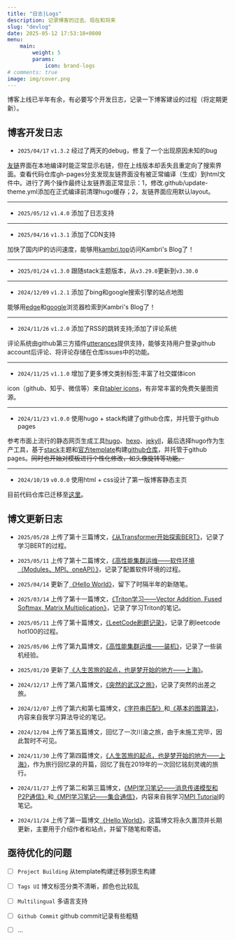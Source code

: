 ```yaml
---
title: "日志|Logs"
description: 记录博客的过去、现在和将来
slug: "devlog"
date: 2025-05-12 17:53:10+0800
menu:
    main: 
        weight: 5
        params:
            icon: brand-logs
# comments: true
image: img/cover.png
---
```


博客上线已半年有余，有必要写个开发日志，记录一下博客建设的过程（将定期更新）。

## 博客开发日志

+ `2025/04/17` `v1.3.2` 经过了两天的debug，修复了一个出现原因未知的bug

[友链](http://kambri.top/links/)界面在本地编译时能正常显示右链，但在上线版本却丢失且重定向了搜索界面。查看代码仓库gh-pages分支发现友链界面没有被正常编译（生成）到html文件中。进行了两个操作最终让友链界面正常显示：1，修改.github/update-theme.yml添加在正式编译前清理hugo缓存；2，友链界面应用默认layout。

---

+ `2025/05/12` `v1.4.0` 添加了日志支持

---

+ `2025/04/16` `v1.3.1` 添加了CDN支持

加快了国内IP的访问速度，能够用[kambri.top](http://kambri.top/)访问Kambri's Blog了！

---

+ `2025/01/24` `v1.3.0` 跟随stack主题版本，从`v3.29.0`更新到`v3.30.0`

---

+ `2024/12/09` `v1.2.1` 添加了bing和google搜索引擎的站点地图

能够用[edge](https://www.bing.com/)和[google](https://www.google.com/?hl=zh_CN)浏览器检索到Kambri's Blog了！

---

+ `2024/11/26` `v1.2.0` 添加了RSS的跳转支持;添加了评论系统

评论系统由github第三方插件[utterances](https://github.com/utterance/utterances)提供支持，能够支持用户登录github account后评论、将评论存储在仓库issues中的功能。

---

+ `2024/11/25` `v1.1.0` 增加了更多博文类别标签;丰富了社交媒体icon

icon（github、知乎、微信等）来自[tabler icons](https://www.iconfont.cn/)，有非常丰富的免费矢量图资源。

---

+ `2024/11/23` `v1.0.0` 使用hugo + stack构建了github仓库，并托管于github pages

参考市面上流行的静态网页生成工具[hugo](https://gohugo.io/)、[hexo](https://hexo.io/zh-cn/)、[jekyll](https://jekyllrb.com/)，最后选择hugo作为生产工具，基于[stack](https://stack.jimmycai.com/)主题和[官方template](https://github.com/CaiJimmy/hugo-theme-stack-starter)构建[github仓库](https://github.com/KaigeZheng/KaigeZheng.github.io)，并托管于github pages。~~同时也开始对模板进行个性化修改，如头像旋转等功能。~~

---

+ `2024/10/19` `v0.0.0` 使用html + css设计了第一版博客静态主页

目前代码仓库已迁移至[这里](https://github.com/KaigeZheng/PersonalBlogTemplate)。

## 博文更新日志

+ `2025/05/28` 上传了第十三篇博文，[《从Transformer开始探索BERT》](http://kambri.top/p/bert/)，记录了学习BERT的过程。

+ `2025/05/11` 上传了第十二篇博文，[《高性能集群运维——软件环境（Modules、MPI、oneAPI）》](http://kambri.top/p/ops2/)，记录了配置软件环境的过程。

+ `2025/04/14` 更新了[《Hello World》](http://kambri.top/p/hello-world/)，留下了时隔半年的新随笔。

+ `2025/03/14` 上传了第十一篇博文，[《Triton学习——Vector Addition, Fused Softmax, Matrix Multiplication》](http://kambri.top/p/triton1/)，记录了学习Triton的笔记。

+ `2025/05/11` 上传了第十篇博文，[《LeetCode刷题记录》](http://kambri.top/p/leetcode/)，记录了刷leetcode hot100的过程。

+ `2025/05/06` 上传了第九篇博文，[《高性能集群运维——装机》](http://kambri.top/p/ops1/)，记录了一些装机经验。

+ `2025/01/20` 更新了[《人生苦旅的起点，也是梦开始的地方——上海》](http://kambri.top/p/travel1/)。

+ `2024/12/17` 上传了第八篇博文，[《突然的武汉之旅》](http://kambri.top/p/travel3/)，记录了突然的出差之旅。

+ `2024/12/07` 上传了第六和第七篇博文，[《字符串匹配》](http://kambri.top/p/algorithm1/)和[《基本的图算法》](http://kambri.top/p/algorithm2/)，内容来自我学习算法导论的笔记。

+ `2024/12/04` 上传了第五篇博文，回忆了一次川渝之旅，由于未施工完毕，因此暂时不可见。

+ `2024/11/30` 上传了第四篇博文，[《人生苦旅的起点，也是梦开始的地方——上海》](http://kambri.top/p/travel1/)，作为旅行回忆录的开篇，回忆了我在2019年的一次回忆铭刻灵魂的旅行。

+ `2024/11/27` 上传了第二和第三篇博文，[《MPI学习笔记——消息传递模型和P2P通信》](http://kambri.top/p/mpi1/)和[《MPI学习笔记——集合通信》](http://kambri.top/p/mpi2/)，内容来自我学习[MPI Tutorial](https://mpitutorial.com/tutorials/)的笔记。

+ `2024/11/24` 上传了第一篇博文[《Hello World》](http://kambri.top/p/hello-world/)，这篇博文将永久置顶并长期更新，主要用于介绍作者和站点，并留下随笔和寄语。

## 亟待优化的问题

- [ ] `Project Building` 从template构建迁移到原生构建

- [ ] `Tags UI` 博文标签分类不清晰，颜色也比较乱

- [ ] `Multilingual` 多语言支持

- [ ] `Github Commit` github commit记录有些粗糙

- [ ] ...